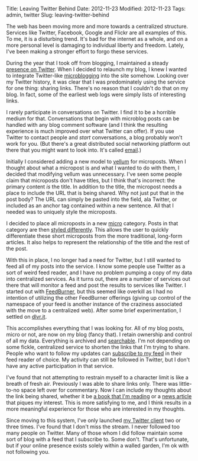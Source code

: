 Title: Leaving Twitter Behind
Date: 2012-11-23
Modified: 2012-11-23
Tags: admin, twitter
Slug: leaving-twitter-behind

The web has been moving more and more towards a centralized structure. Services like Twitter, Facebook, Google and Flickr are all examples of this. To me, it is a disturbing trend. It's bad for the internet as a whole, and on a more personal level is damaging to individual liberty and freedom. Lately, I've been making a stronger effort to forgo these services.

During the year that I took off from blogging, I maintained a steady [presence on Twitter](https://twitter.com/pigmonkey). When I decided to relaunch my blog, I knew I wanted to integrate Twitter-like [microblogging](http://en.wikipedia.org/wiki/Microblogging) into the site somehow. Looking over my Twitter history, it was clear that I was predominately using the service for one thing: sharing links. There's no reason that I couldn't do that on my blog. In fact, some of the earliest web logs were simply lists of interesting links.

I rarely participate in conversations on Twitter. I find it to be a horrible medium for that. Conversations that begin with microblog posts can be handled with any blog comment software (and I think the resulting experience is much improved over what Twitter can offer). If you use Twitter to contact people and *start* conversations, a blog probably won't work for you. (But there's a great distributed social networking platform out there that you might want to look into. It's called [email](http://en.wikipedia.org/wiki/Email).)

Initially I considered adding a new model to [vellum](https://github.com/pigmonkey/django-vellum) for microposts. When I thought about what a micropost is and what I wanted to do with them, I decided that modifying vellum was unnecessary. I've seen some people claim that microposts don't have titles, but I think that's incorrect: the primary content *is* the title. In addition to the title, the micropost needs a place to include the URL that is being shared. Why not just put that in the post body? The URL can simply be pasted into the field, ala Twitter, or included as an anchor tag contained within a new sentence. All that I needed was to uniquely style the microposts.

I decided to place all microposts in a new [micro](/tag/micro/) category. Posts in that category are then [styled differently](https://github.com/pigmonkey/pig-monkey.com/blob/master/sass/apps/blog.scss#L130). This allows the user to quickly differentiate these short microposts from the more traditional, long-form articles. It also helps to represent the relationship of the title and the rest of the post.

With this in place, I no longer had a need for Twitter, but I still wanted to feed all of my posts into the service. I know some people use Twitter as a sort of weird feed reader, and I have no problem pumping a copy of my data into centralized services. As it turns out, there are a number of services out there that will monitor a feed and post the results to services like Twitter. I started out with [FeedBurner](http://feedburner.google.com/), but this seemed like overkill as I had no intention of utilizing the other FeedBurner offerings (giving up control of the namespace of your feed is another instance of the craziness associated with the move to a centralized web). After some brief experimentation, I settled on [dlvr.it](http://dlvr.it/).

This accomplishes everything that I was looking for. All of my blog posts, micro or not, are now on my blog (fancy that). I retain ownership and control of all my data. Everything is archived and [searchable](/search.html). I'm not depending on some fickle, centralized service to shorten the links that I'm trying to share. People who want to follow my updates can [subscribe to my feed](/feed/) in their feed reader of choice. My activity can still be followed in Twitter, but I don't have any active participation in that service.

I've found that not attempting to restrain myself to a character limit is like a breath of fresh air. Previously I was able to share links only. There was little-to-no space left over for commentary. Now I can include my thoughts about the link being shared, whether it be [a book that I'm reading](/2012/09/currently-reading-journey-centre-earth-richard-and-nicholas-crane/) or a [news article](/2012/10/bitcoins-are-not-insecure/) that piques my interest. This is more satisfying to me, and I think results in a more meaningful experience for those who are interested in my thoughts.

Since moving to this system, I've only launched [my Twitter client](https://github.com/shellex/Hotot) two or three times. I've found that I don't miss the stream. I never followed too many people on Twitter. Many of those whom I did follow maintain some sort of blog with a feed that I subscribe to. Some don't. That's unfortunate, but if your online presence exists solely within a walled garden, I'm ok with not following you.

